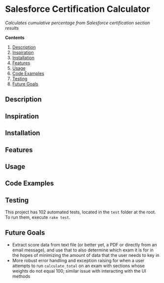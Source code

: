 # Salesforce Certification Calculator

*Calculates cumulative percentage from Salesforce certification section results*

**Contents**
1. [Description](https://github.com/jtreeves/salesforce_certification_calculator#description)
2. [Inspiration](https://github.com/jtreeves/salesforce_certification_calculator#inspiration)
3. [Installation](https://github.com/jtreeves/salesforce_certification_calculator#installation)
4. [Features](https://github.com/jtreeves/salesforce_certification_calculator#features)
5. [Usage](https://github.com/jtreeves/salesforce_certification_calculator#usage)
6. [Code Examples](https://github.com/jtreeves/salesforce_certification_calculator#code-examples)
7. [Testing](https://github.com/jtreeves/salesforce_certification_calculator#testing)
8. [Future Goals](https://github.com/jtreeves/salesforce_certification_calculator#future-goals)

## Description

## Inspiration

## Installation

## Features

## Usage

## Code Examples

## Testing

This project has 102 automated tests, located in the `test` folder at the root. To run them, execute `rake test`.

## Future Goals

- Extract score data from text file (or better yet, a PDF or directly from an email message), and use that to also determine which exam it is for in the hopes of minimizing the amount of data that the user needs to key in
- More robust error handling and exception raising for when a user attempts to run `calculate_total` on an exam with sections whose weights do not equal 100; similar issue with interacting with the UI methods
